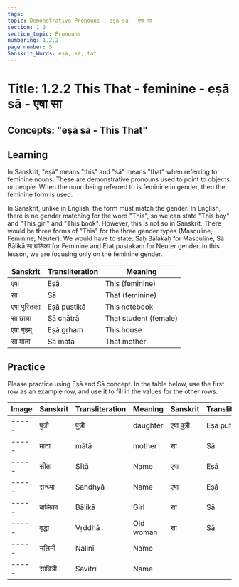 ```yaml
---
tags:
topic: Demonstrative Pronouns - eṣā sā - एषा सा
section: 1.2
section_topic: Pronouns
numbering: 1.2.2
page number: 5
Sanskrit_Words: eṣā, sā, tat
---
```

# Title: 1.2.2 This That - feminine - eṣā sā - एषा सा
## Concepts: "eṣā sā - This That"

## Learning
In Sanskrit, "eṣā" means "this" and "sā" means "that" when referring to feminine nouns. These are demonstrative pronouns used to point to objects or people. When the noun being referred to is feminine in gender, then the feminine form is used.

In Sanskrit, unlike in English, the form must match the gender.  In English, there is no gender matching for the word "This", so we can state "This boy" and "This girl" and "This book".  However, this is not so in Sanskrit.  There would be three forms of "This" for the three gender types (Masculine, Feminine, Neuter).  We would have to state: Saḥ Bālakaḥ for Masculine, Sā Bālikā सा बालिका for Feminine and Etat pustakam for Neuter gender.  In this lesson, we are focusing only on the feminine gender.  

| Sanskrit     | Transliteration | Meaning               |
| ------------ | --------------- | --------------------- |
| एषा          | Eṣā             | This (feminine)       |
| सा           | Sā              | That (feminine)       |
| एषा पुस्तिका | Eṣā pustikā     | This notebook         |
| सा छात्रा    | Sā chātrā       | That student (female) |
| एषा गृहम्    | Eṣā gṛham       | This house            |
| सा माता      | Sā mātā         | That mother           |

## Practice

Please practice using Eṣā and Sā concept.  In the table below, use the first row as an example row, and use it to fill in the values for the other rows.

| Image | Sanskrit | Transliteration | Meaning   | Sanskrit   | Transliteration | Meaning         |
| ----- | -------- | --------------- | --------- | ---------- | --------------- | --------------- |
| ----- | पुत्री   | पुत्री          | daughter  | एषा पुत्री | Eṣā putrī       | This daughter   |
| ----- | माता     | mātā            | mother    | सा         | Sā              | That mother     |
| ----- | सीता     | Sītā            | Name      | एषा        | Eṣā             | This is Sita    |
| ----- | सन्ध्या  | Sandhyā         | Name      | एषा        | Eṣā             | This is Sandhya |
| ----- | बालिका   | Bālikā          | Girl      | सा         | Sā              | That girl       |
| ----- | वृद्धा   | Vṛddhā          | Old woman | सा         | Sā              | That old woman  |
| ----- | नलिनी    | Nalinī          | Name      |            |                 |                 |
| ----- | सावित्री | Sāvitrī         | Name      |            |                 |                 |

